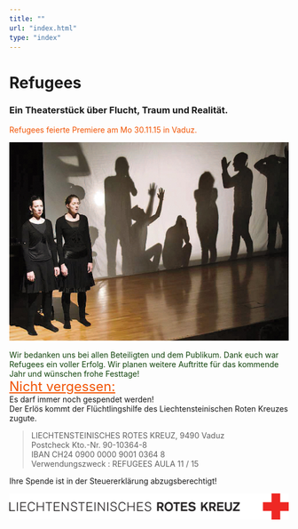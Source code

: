 ```yaml
---
title: ""
url: "index.html"
type: "index"
---
```


# Refugees
### Ein Theaterstück über Flucht, Traum und Realität.

<p>
<span style="color:#F15303">Refugees feierte Premiere am  Mo 30.11.15 in Vaduz. <br/> </span>
</p>
<p>
<center><img src="/premieregross.jpg"/></p></center>
  <span style="color:#10420A">
Wir bedanken uns bei allen Beteiligten und dem Publikum. Dank euch war Refugees ein voller Erfolg. 
Wir planen weitere Auftritte für das kommende Jahr und wünschen frohe Festtage!</br></span>
<FONT SIZE="5"><span style="color:#F15303"><u>Nicht vergessen:</u></span><br/></FONT>
Es darf immer noch gespendet werden!<br/>Der Erlös kommt der Flüchtlingshilfe des Liechtensteinischen Roten Kreuzes zugute. <br/>

<blockquote>
LIECHTENSTEINISCHES ROTES KREUZ, 9490 Vaduz<br/>
Postcheck
Kto.-Nr. 90-10364-8<br/>
IBAN    CH24 0900 0000 9001 0364 8 <br/>
Verwendungszweck : REFUGEES AULA 11 / 15<br/>
</blockquote>

Ihre Spende ist in der Steuererklärung abzugsberechtigt!

<img src="/RotesKreuz-Logo-Web.gif"/>

